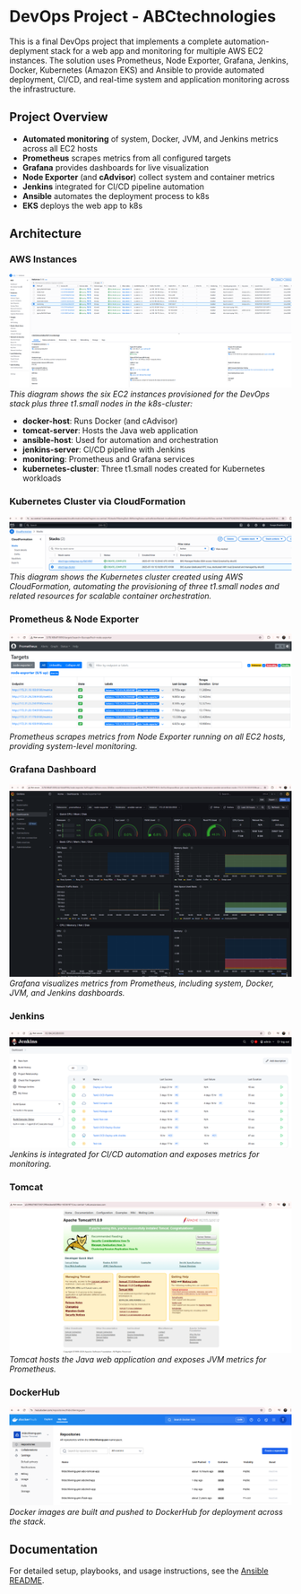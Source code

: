 

# DevOps Project - ABCtechnologies  

This is a final DevOps project that implements a complete automation-deplyment stack for a web app and monitoring for multiple AWS EC2 instances. The solution uses Prometheus, Node Exporter, Grafana, Jenkins, Docker, Kubernetes (Amazon EKS) and Ansible to provide automated deployment, CI/CD, and real-time system and application monitoring across the infrastructure.

## Project Overview

- **Automated monitoring** of system, Docker, JVM, and Jenkins metrics across all EC2 hosts
- **Prometheus** scrapes metrics from all configured targets
- **Grafana** provides dashboards for live visualization
- **Node Exporter** (and **cAdvisor**) collect system and container metrics
- **Jenkins** integrated for CI/CD pipeline automation
- **Ansible** automates the deployment process to k8s
- **EKS** deploys the web app to k8s

## Architecture


### AWS Instances

![AWS Instances](images/aws-instances.png)
*This diagram shows the six EC2 instances provisioned for the DevOps stack plus three t1.small nodes in the k8s-cluster:*
- **docker-host**: Runs Docker (and cAdvisor)
- **tomcat-server**: Hosts the Java web application
- **ansible-host**: Used for automation and orchestration
- **jenkins-server**: CI/CD pipeline with Jenkins
- **monitoring**: Prometheus and Grafana services
- **kubernetes-cluster**: Three t1.small nodes created for Kubernetes workloads

### Kubernetes Cluster via CloudFormation
![Kubernetes Cluster CloudFormation](images/k8s-cloudformation.png)
*This diagram shows the Kubernetes cluster created using AWS CloudFormation, automating the provisioning of three t1.small nodes and related resources for scalable container orchestration.*

### Prometheus & Node Exporter
![Prometheus & Node Exporter](images/prometheus-nodexporter.png)
*Prometheus scrapes metrics from Node Exporter running on all EC2 hosts, providing system-level monitoring.*

### Grafana Dashboard
![Grafana Dashboard](images/grafana.png)
*Grafana visualizes metrics from Prometheus, including system, Docker, JVM, and Jenkins dashboards.*

### Jenkins
![Jenkins](images/jenkins.png)
*Jenkins is integrated for CI/CD automation and exposes metrics for monitoring.*

### Tomcat
![Tomcat](images/tomcat.png)
*Tomcat hosts the Java web application and exposes JVM metrics for Prometheus.*

### DockerHub
![DockerHub](images/dockerhub.png)
*Docker images are built and pushed to DockerHub for deployment across the stack.*

## Documentation

For detailed setup, playbooks, and usage instructions, see the [Ansible README](ansible/README.md).
